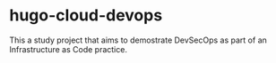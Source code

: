 # hugo-cloud-devops
This a study project that aims to demostrate DevSecOps as part of an Infrastructure as Code practice.
